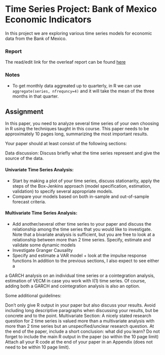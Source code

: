 # Time Series Project: Bank of Mexico Economic Indicators

In this project we are exploring various time series models for economic data from the Bank of Mexico.

### Report
The read/edit link for the overleaf report can be found [here](https://www.overleaf.com/15471400wcyrdyrcjrbx)

### Notes
- To get monthly data aggreated up to quarterly, in R we can use `aggregate(series, nfrequncy=4)` and it will take the mean of the three months in that quarter.


## Assignment
In this paper, you need to analyze several time series of your own choosing in R using the techniques taught in this course. This paper needs to be approximately 10 pages long, summarizing the most important results.

Your paper should at least consist of the following sections:

Data discussion: Discuss briefly what the time series represent and give the source of the data.

#### Univariate Time Series Analysis:
- Start by making a plot of your time series, discuss stationarity, apply the steps of the Box-Jenkins approach (model specification, estimation, validation) to specify several appropriate models.
- Compare your models based on both in-sample and out-of-sample forecast criteria.


#### Multivariate Time Series Analysis:
- Add another/several other time series to your paper and discuss the relationship among the time series that you would like to investigate. Note that a bivariate analysis is sufficient, but you are free to look at a relationship between more than 2 time series. Specify, estimate and validate some dynamic models
- Investigate Granger Causality
- Specify and estimate a VAR model + look at the impulse response functions
In addition to the previous sections, I also expect to see either a 

a GARCH analysis on an individual time series or
a cointegration analysis, estimation of VECM in case you work with I(1) time series.
Of course, adding both a GARCH and cointegration analysis is also an option.

 

Some additional guidelines:

Don’t only give R output in your paper but also discuss your results. Avoid including long descriptive paragraphs when discussing your results, but be concrete and to the point.
Multivariate Section: A nicely stated research question for 2 time series is valued more than a multivariate analysis with more than 2 time series but an unspecified/unclear research question.
At the end of the paper, include a short conclusion: what did you learn?
Do not forget to include the main R output in the paper (so within the 10 page limit)
Attach all your R code at the end of your paper in an Appendix (does not need to be within 10 page limit).